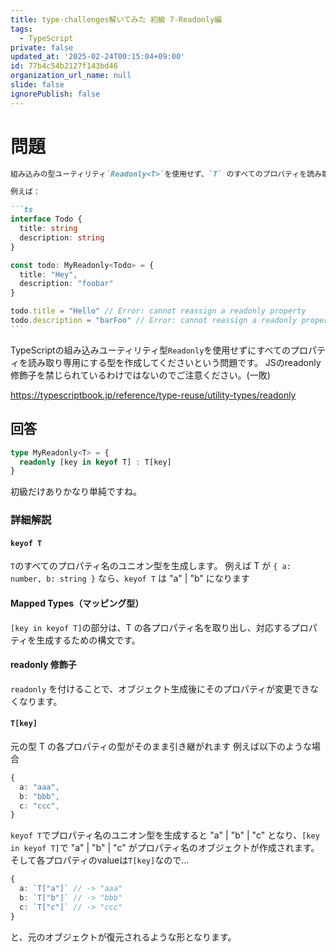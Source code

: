 ```yaml
---
title: type-challenges解いてみた 初級 7-Readonly編
tags:
  - TypeScript
private: false
updated_at: '2025-02-24T00:15:04+09:00'
id: 77b4c54b2127f143bd46
organization_url_name: null
slide: false
ignorePublish: false
---
```


# 問題

````md
組み込みの型ユーティリティ`Readonly<T>`を使用せず、`T` のすべてのプロパティを読み取り専用にする型を実装します。実装された型のプロパティは再割り当てできません。

例えば：

```ts
interface Todo {
  title: string
  description: string
}

const todo: MyReadonly<Todo> = {
  title: "Hey",
  description: "foobar"
}

todo.title = "Hello" // Error: cannot reassign a readonly property
todo.description = "barFoo" // Error: cannot reassign a readonly property
```
````


TypeScriptの組み込みユーティリティ型`Readonly`を使用せずにすべてのプロパティを読み取り専用にする型を作成してくださいという問題です。
JSのreadonly修飾子を禁じられているわけではないのでご注意ください。(一敗)

https://typescriptbook.jp/reference/type-reuse/utility-types/readonly


## 回答

```ts
type MyReadonly<T> = {
  readonly [key in keyof T] : T[key] 
} 
```

初級だけありかなり単純ですね。

### 詳細解説

#### **`keyof T`**

`T`のすべてのプロパティ名のユニオン型を生成します。
  例えば T が `{ a: number, b: string }` なら、`keyof T` は "a" | "b" になります

#### **Mapped Types（マッピング型）**

`[key in keyof T]`の部分は、T の各プロパティ名を取り出し、対応するプロパティを生成するための構文です。

#### **readonly 修飾子**

`readonly` を付けることで、オブジェクト生成後にそのプロパティが変更できなくなります。

#### **`T[key]`**

元の型 T の各プロパティの型がそのまま引き継がれます
例えば以下のような場合

```ts
{
  a: "aaa",
  b: "bbb",
  c: "ccc",
}
```

`keyof T`でプロパティ名のユニオン型を生成すると "a" | "b" | "c" となり、`[key in keyof T]`で "a" | "b" | "c" がプロパティ名のオブジェクトが作成されます。
そして各プロパティのvalueは`T[key]`なので...

```ts
{
  a: `T["a"]` // -> "aaa"
  b: `T["b"]` // -> "bbb"
  c: `T["c"]` // -> "ccc"
}
```

と、元のオブジェクトが復元されるような形となります。


